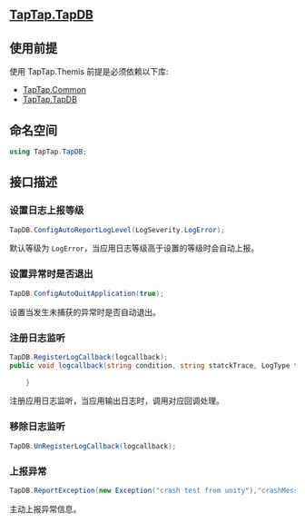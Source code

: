 ## [TapTap.TapDB](./Documentation/README.md)

## 使用前提

使用 TapTap.Themis 前提是必须依赖以下库:
* [TapTap.Common](https://github.com/TapTap/TapCommon-Unity.git)
* [TapTap.TapDB](https://github.com/TapTap/TapDB-Unity.git)

## 命名空间

```c#
using TapTap.TapDB;
```

## 接口描述

### 设置日志上报等级
```c#
TapDB.ConfigAutoReportLogLevel(LogSeverity.LogError);
```
默认等级为 `LogError`，当应用日志等级高于设置的等级时会自动上报。

### 设置异常时是否退出

```c#
TapDB.ConfigAutoQuitApplication(true);
```
设置当发生未捕获的异常时是否自动退出。

### 注册日志监听

```c#
TapDB.RegisterLogCallback(logcallback);
public void logcallback(string condition, string statckTrace, LogType type ){
        
    }
```
注册应用日志监听，当应用输出日志时，调用对应回调处理。

### 移除日志监听

```c#
TapDB.UnRegisterLogCallback(logcallback);
```

### 上报异常

```c#
TapDB.ReportException(new Exception("crash test from unity"),"crashMessage desc");

```
主动上报异常信息。
